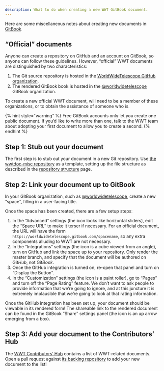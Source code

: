 ```yaml
---
description: What to do when creating a new WWT GitBook document.
---
```


Here are some miscellaneous notes about creating new documents in [GitBook].

[GitBook]: https://docs.gitbook.com/

## “Official” documents

Anyone can create a repository on GitHub and an account on GitBook, so anyone
can follow these guidelines. However, “official” WWT documents are
distinguished by two characteristics:

1. The Git source repository is hosted in the
   [WorldWideTelescope GitHub organization](https://github.com/WorldWideTelescope).
2. The rendered GitBook book is hosted in the [@worldwidetelescope] GitBook
   organization.

[@worldwidetelescope]: https://app.gitbook.com/@worldwidetelescope/spaces

To create a new official WWT document, will need to be a member of these
organizations, or to obtain the assistance of someone who is.

{% hint style="warning" %}
Free GitBook accounts only let you create one public document. If you’d like
to write more than one, talk to the WWT team about adopting your first
document to allow you to create a second.
{% endhint %}


## Step 1: Stub out your document

The first step is to stub out your document in a new Git repository. Use
[the wwtdoc-misc repository](https://github.com/WorldWideTelescope/wwtdoc-misc/)
as a template, setting up the file structure as described in the
[repository structure](./repo-structure.md) page.


## Step 2: Link your document up to GitBook

In your GitBook organization, such as [@worldwidetelescope], create a new
“space”, filling in a user-facing title.

Once the space has been created, there are a few setup steps:

1. In the “Advanced” settings (the icon looks like horizontal sliders), edit
   the “Space URL” to make it terser if necessary. For an official document,
   the URL will have the form
   `https://worldwidetelescope.gitbook.com/spacename`, so any extra components
   alluding to WWT are not necessary.
2. In the “Integrations” settings (the icon is a cube viewed from an angle),
   turn on GitHub and link the space up to your repository. Only render the
   master branch, and specify that the document will be authored on Git*Hub*,
   not Git*Book*.
3. Once the GitHub integration is turned on, re-open that panel and turn on
   “Display the Button”.
4. In the “Customization” settings (the icon is a paint roller), go to “Pages”
   and turn off the “Page Rating” feature. We don’t want to ask people to
   provide information that we’re going to ignore, and at this juncture it is
   extremely implausible that we’re going to look at that rating information.

Once the GitHub integration has been set up, your document should be viewable
in its rendered form! The shareable link to the rendered document can be found
in the GitBook “Share” settings panel (the icon is an up arrow emerging from a
box).


## Step 3: Add your document to the Contributors’ Hub

The [WWT Contributors’ Hub] contains a list of WWT-related documents. Open a
pull request against
[its backing repository](https://github.com/WorldWideTelescope/worldwidetelescope.github.io/)
to add your new document to the list!

[WWT Contributors’ Hub]: https://worldwidetelescope.github.io/
